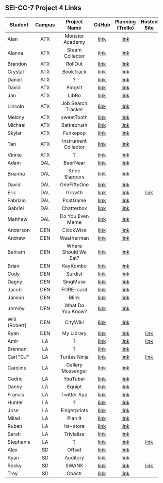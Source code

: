## SEI-CC-7 Project 4 Links 

| Student | Campus | Project Name | GitHub | Planning (Trello) | Hosted Site |
|---|:---:|:---:|:---:|:---:|:---:|
| Alan | ATX | Monster Academy | [link](https://github.com/acmccracken/monster-academy) | [link](https://trello.com/b/ToJAQuaT/monster-academy) |  |
| Alanna | ATX | Steam Collector | [link](https://github.com/celentanoad/steam-collector) | [link](https://trello.com/b/qPsezBwh/steam-collector) |  |
| Brandon | ATX | RollOut | [link](https://github.com/bcarteratx/RollOut) | [link](https://trello.com/b/PomVEGpQ/project-4-rollout) |  |
| Crystal | ATX | BookTrack | [link](https://github.com/crystallynnv/booktrack) | [link](https://trello.com/b/PlpP16sB/booktrack) |  |
| Daniel | ATX | ? | [link](https://github.com/90dandan/Project4) | [link](https://trello.com/b/zBQaprxH/project-4) |  |
| David | ATX | BlogsIt | [link](https://github.com/DavidStinson/davidBlogsIt) | [link](https://trello.com/b/cwVj9rSX/davidblogsit) |  |
| Jan | ATX | LibRo | [link](https://github.com/jlee8020/LibRo) | [link](https://trello.com/b/JBmPqtiZ/mern-stack-project-4) |  |
| Lincoln | ATX | Job Search Tracker | [link](https://github.com/lincolnyouree/Job-Search-Tracker) | [link](https://trello.com/b/o0FYqJuq/job-search-tracker-react) |  |
| Melony | ATX | sweetTooth | [link](https://github.com/msegnit/sweet-tooth) | [link](https://trello.com/b/Z8BmcBIJ/sweettooth) |  |
| Michael | ATX | Battlebrush | [link](https://github.com/mlackey9601/battlebrush) | [link](https://trello.com/b/g6V7Aji2/battlebrush) |  |
| Skylar | ATX | Funkopop | [link](https://github.com/skylarw19/funkopop-collector) | [link](https://trello.com/b/4sS3YLW6/funkopop-collector) |  |
| Tan | ATX | Instrument Collector | [link](https://github.com/zeroxposur18/instrument-collector) | [link](https://trello.com/b/mTsGACNj/instrument-collector) |  |
| Vinnie | ATX | ? | [link](https://github.com/vin23-dev/ga-capstone-project) | [link](https://trello.com/b/c8fqExLw/ga-capstone-project) |  |
| Adam | DAL | BeerNear | [link](https://github.com/azebolsky/BeerNear) | [link](https://trello.com/b/o1qq4eoE/beernear) |  |
| Brianna | DAL | Knee Slappers | [link](https://github.com/bnfisher4/kneeslappers) | [link](https://trello.com/b/6K5anC8v/project-4-kneeslappers) |  |
| David | DAL | OneFiftyOne | [link](https://github.com/fastlane27/onefiftyone) | [link](https://trello.com/b/WvLJlvg5/prjocet-4) |  |
| Eric | DAL | Growth | [link](https://github.com/ericjames3681/Growth) | [link](https://trello.com/b/sPZ6IyXL/growth) | [link](https://growth-site.herokuapp.com/) |
| Fabrizio | DAL | PostGame | [link](https://github.com/fabo22/postgame) | [link](https://trello.com/b/yxjHMj4S/postgame) |  |
| Gabriel | DAL | Chatterbox | [link](https://github.com/gar0085/chatterbox-frontend) |  [link](https://trello.com/b/44Ms1y0r/project-4-chatterbox) |  |
| Matthew | DAL | Do You Even Meme | [link](https://github.com/Matthew-Coalson/Do-You-Even-Meme) | [link](https://trello.com/b/yfDxGWE3/do-you-even-meme) |  |
| Anderson | DEN | ClockWise | [link](https://github.com/anderama100/ClockWise) | [link](https://trello.com/b/5kUvpOp0/project-4-clockwise) |  |
| Andrew | DEN | Weatherman | [link](https://github.com/aclark13861/Weatherman) | [link](https://trello.com/b/WvLJlvg5/prjocet-4) |  |
| Bahram | DEN | Where Should We Eat? | [link](https://github.com/movlan/Where-Should-We-Eat) | [link](https://trello.com/b/HqDPXDZA/where-should-we-eat) |  |
| Brian | DEN | KeyKombo | [link](https://github.com/brianbellini/keykombo) | [link](https://trello.com/b/X3A42o3a/keykombo) |  |
| Cody | DEN | Surdist | [link](https://github.com/CodyLHart/surdist) | [link](https://trello.com/b/OFLgoY3S/surdist-website) |  |
| Dagny | DEN | SingMuse | [link](https://github.com/DagnyJay/SingMuse) | [link](https://trello.com/b/x5quFuzx/capstone-project-singmuse) |  |
| Jacob | DEN | FORE-card | [link](https://github.com/LaunchPad90/FORE-card) | [link](https://trello.com/b/aQziq4Gr/fore-card) |  |
| Janson | DEN | Blink | [link](https://github.com/jayjaybunce/blink) | [link](https://trello.com/b/tW8zbcGQ/project4) |  |
| Jeremy | DEN | What Do You Know? | [link](https://github.com/TheJoo44/what-do-you-know) | [link](https://trello.com/b/YQ9poumC/what-do-you-know) |  |
| Will (Robert) | DEN | CityWiki | [link](https://github.com/rjohnson0707/CityWiki) | [link](https://trello.com/b/6lrR9dYn/citywiki) |  |
| Ryan | DEN | My Library | [link](https://github.com/Ryan-Finch/My-Library) | [link](https://trello.com/b/ROb5V7j8/my-library) | [link](https://rf-my-library.herokuapp.com/) |
| Amir | LA | ? | [link](https://github.com/Amir9499-99/MERN-Stack) | [link](https://trello.com/b/dmdzpdsz/project-4) | [link](https://thawing-ridge-10120.herokuapp.com/) |
| Brennan | LA | ? | [link](https://github.com/Chariot7/project4) | [link](https://www.notion.so/6d238284088f4534a86fccbadc0ab036?v=97c69cdc1c3448db85c2bf5326475c9b) |  |
| Carl "CJ" | LA | Turtles Ninja | [link](https://github.com/cjstokes91/turtles-ninja) | [link](https://trello.com/b/4atzQ8nU/project-4-react) | [link](https://dry-peak-02837.herokuapp.com/) |
| Caroline | LA | Gallery Messenger | [link](https://github.com/H-b8/gallery-messanger) | [link](https://www.notion.so/PROJECT-4-200bd976158644b5879e5cd1a1542d51) |  |
| Cedric | LA | YouTuber | [link](https://github.com/ccrisolo/youtuber) | [link](https://trello.com/b/XTpCyKLy/sei-project-4) |  |
| Danny | LA | Equipt | [link](https://github.com/chasmad/equipt) | [link](https://trello.com/b/FWdmXH4L/equipt) |  |
| Francis | LA | Twitter App | [link](https://github.com/francismel/Final_Project) | [link](https://trello.com/b/dBGOJnwE/twitter-app) |  |
| Hunter | LA | ? | [link](https://github.com/Hunner4D/GA-SEI-PROJECT-4) | [link](https://trello.com/b/xGy9nZmF/project-4-hunter-h-la) |  |
| Jose | LA | Fingerprints | [link](https://github.com/codecallogic/fingerPrints) | [link](https://trello.com/b/cO7vgX4T/fingerprints) |  |
| Milad | LA | Plan It | [link](https://github.com/MiladMalakooti/project4-plan-it) | [link](https://trello.com/b/DjqQBDgQ/plan-it) |  |
| Ruben | LA | ha-store | [link](https://github.com/R101010/hastore) | [link](https://trello.com/b/PkbaSOmr/ha-store) |  |
| Sarah | LA | Trivialize | [link](https://github.com/arghmatey/trivialize) | [link](https://trello.com/b/dCfEldWq/trivialize) |  |
| Stephanie | LA | ? | [link](https://github.com/skimalee/project-four) | [link](https://trello.com/b/CgNPrOMf/project-four) | [link](https://the-upbeat.herokuapp.com/) |
| Alex | SD | Offset | [link](https://github.com/Codealicious/project_4) | [link](https://trello.com/b/rLxWMnMd/offset) |  |
| Ryan | SD | Auditory | [link](https://github.com/RyanBranco/auditory) | [link](https://trello.com/b/CsPW09KW/project-4-planning) |  |
| Rocky | SD | SWANK | [link](https://github.com/rockyliwanag/SWANK) | [link](https://trello.com/b/h4vipuzi/swank) | [link](https://swank.herokuapp.com/) |
| Trey | SD | Coastr | [link](https://github.com/tshuldberg/Coastr) | [link](https://trello.com/b/etiUwGFi/coastr) |  |
